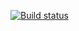[![Build status](https://ci.appveyor.com/api/projects/status/1ro73spwb18wvrjl/branch/main?svg=true)](https://ci.appveyor.com/project/Nataliya2020/homework-ajs-16-async-await/branch/main)
